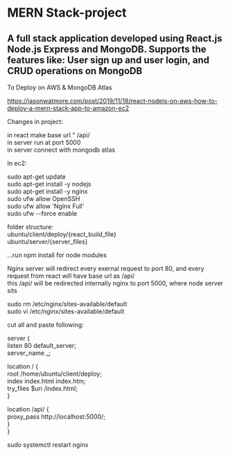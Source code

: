 # MERN Stack-project

A full stack application developed using React.js Node.js Express and MongoDB.
Supports the features like: 
User sign up and user login, and CRUD operations on MongoDB
---------------------------------------------------------------------------------------------------------
To Deploy on AWS & MongoDB Atlas <br />

https://jasonwatmore.com/post/2019/11/18/react-nodejs-on-aws-how-to-deploy-a-mern-stack-app-to-amazon-ec2 <br />

Changes in project: <br />

in react make base url " /api/ <br />
in server run at port 5000 <br />
in server connect with mongodb atlas <br />

In ec2:  <br />

sudo apt-get update <br />
sudo apt-get install -y nodejs <br />
sudo apt-get install -y nginx <br />
sudo ufw allow OpenSSH <br />
sudo ufw allow 'Nginx Full' <br />
sudo ufw --force enable <br />


folder structure: <br />
ubuntu/client/deploy/{react_build_file} <br />
ubuntu/server/{server_files} <br />

...run npm install for node modules <br />


Nginx server will redirect every exernal request to port 80, and every  
request from react will have base url as /api/ <br />
this /api/ will be redirected internally nginx to port 5000, where node 
server sits <br />


sudo rm /etc/nginx/sites-available/default <br />
sudo vi /etc/nginx/sites-available/default <br />

cut all and paste following: <br />

server {<br />
  listen 80 default_server;<br />
  server_name _;<br />

  
  location / {<br />
    root   /home/ubuntu/client/deploy;<br />
    index  index.html index.htm;<br />
    try_files $uri /index.html;<br />
  }<br />

  
  location /api/ {<br />
    proxy_pass http://localhost:5000/;<br />
  }<br />
}<br />

sudo systemctl restart nginx


